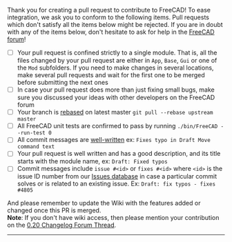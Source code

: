 Thank you for creating a pull request to contribute to FreeCAD! To ease integration, we ask you to conform to the following items. Pull requests which don't satisfy all the items below might be rejected. If you are in doubt with any of the items below, don't hesitate to ask for help in the [FreeCAD forum](https://forum.freecadweb.org/viewforum.php?f=10)!

- [ ]  Your pull request is confined strictly to a single module. That is, all the files changed by your pull request are either in `App`, `Base`, `Gui` or one of the `Mod` subfolders. If you need to make changes in several locations, make several pull requests and wait for the first one to be merged before submitting the next ones
- [ ]  In case your pull request does more than just fixing small bugs, make sure you discussed your ideas with other developers on the FreeCAD forum
- [ ]  Your branch is [rebased](https://git-scm.com/docs/git-rebase) on latest master `git pull --rebase upstream master`
- [ ]  All FreeCAD unit tests are confirmed to pass by running `./bin/FreeCAD --run-test 0`
- [ ]  All commit messages are [well-written](https://chris.beams.io/posts/git-commit/) ex: `Fixes typo in Draft Move command text`
- [ ]  Your pull request is well written and has a good description, and its title starts with the module name, ex: `Draft: Fixed typos`
- [ ]  Commit messages include `issue #<id>` or `fixes #<id>` where `<id>` is the issue ID number from our [Issues database](https://github.com/FreeCAD/FreeCAD/issues) in case a particular commit solves or is related to an existing issue. Ex: `Draft: fix typos - fixes #4805`

And please remember to update the Wiki with the features added or changed once this PR is merged.  
**Note**: If you don't have wiki access, then please mention your contribution on the [0.20 Changelog Forum Thread](https://forum.freecadweb.org/viewtopic.php?f=10&t=56135).

---

